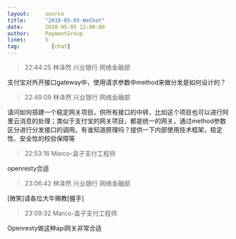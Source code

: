 ```yaml
---
layout:     source 
title:      "2018-05-05-WeChat"
date:       2018-05-05 12:00:00
author:     PaymentGroup
lines:      5 
tag:		  [chat]
---
```

> 22:44:25  林泽然 兴业银行 网络金融部  
   
支付宝对外开接口gateway中，使用请求参数中method来做分发是如何设计的？  
   
> 22:49:09  林泽然 兴业银行 网络金融部  
   
请问如何搭建一个稳定网关项目，供所有接口的中转，比如这个项目也可以进行阿里云消息的处理；类似于支付宝的网关项目，都是统一的网关，通过method参数区分进行分发接口的调用。有谁知道原理吗？提供一下内部使用技术框架，稳定性、安全性的校验保障等  
   
> 22:53:16  Marco-盒子支付工程师  
   
openresty合适  
   
> 23:06:42  林泽然 兴业银行 网络金融部  
   
[微笑]请各位大牛赐教[握手]  
   
> 23:09:32  Marco-盒子支付工程师  
   
Openresty做这种api网关非常合适  
   
